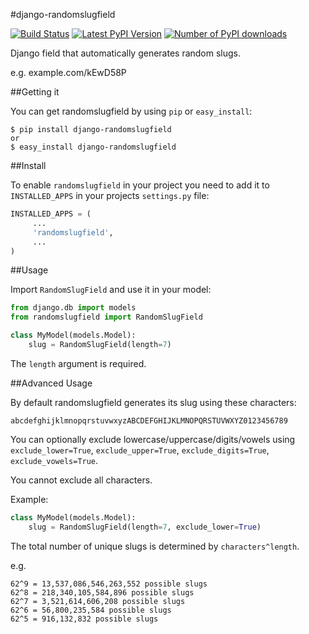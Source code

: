 #django-randomslugfield

[![Build Status](https://travis-ci.org/melinko/django-randomslugfield.png?branch=master)](https://travis-ci.org/melinko/django-randomslugfield)
[![Latest PyPI Version](https://pypip.in/v/django-randomslugfield/badge.png)](https://crate.io/packages/django-randomslugfield/)
[![Number of PyPI downloads](https://pypip.in/d/django-randomslugfield/badge.png)](https://crate.io/packages/django-randomslugfield/)

Django field that automatically generates random slugs.

e.g. example.com/kEwD58P

##Getting it

You can get randomslugfield by using `pip` or `easy_install`:

```
$ pip install django-randomslugfield
or
$ easy_install django-randomslugfield
```

##Install

To enable `randomslugfield` in your project you need to add it to `INSTALLED_APPS` in your projects `settings.py` file:

```python
INSTALLED_APPS = (
     ...
     'randomslugfield',
     ...
)
```

##Usage

Import `RandomSlugField` and use it in your model:

```python
from django.db import models
from randomslugfield import RandomSlugField

class MyModel(models.Model):
    slug = RandomSlugField(length=7)
```

The `length` argument is required.

##Advanced Usage

By default randomslugfield generates its slug using these characters:

`abcdefghijklmnopqrstuvwxyzABCDEFGHIJKLMNOPQRSTUVWXYZ0123456789`

You can optionally exclude lowercase/uppercase/digits/vowels using `exclude_lower=True`, `exclude_upper=True`, `exclude_digits=True`, `exclude_vowels=True`.

You cannot exclude all characters.

Example:

```python
class MyModel(models.Model):
    slug = RandomSlugField(length=7, exclude_lower=True)
```

The total number of unique slugs is determined by `characters^length`.

e.g.

```
62^9 = 13,537,086,546,263,552 possible slugs
62^8 = 218,340,105,584,896 possible slugs
62^7 = 3,521,614,606,208 possible slugs
62^6 = 56,800,235,584 possible slugs
62^5 = 916,132,832 possible slugs
```
